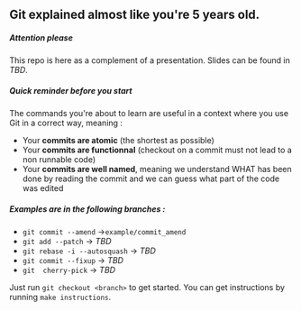 ## Git explained almost like you're 5 years old.

##### Attention please

This repo is here as a complement of a presentation. Slides can be found in *TBD*.

##### Quick reminder before you start

The commands you're about to learn are useful in a context where you use Git in a correct way, meaning :

* Your **commits are atomic** (the shortest as possible)
* Your **commits are functionnal** (checkout on a commit must not lead to a non runnable code)
* Your **commits are well named**, meaning we understand WHAT has been done by reading the commit and we can guess what part of the code was edited

##### Examples are in the following branches :

* `git commit --amend` ->`example/commit_amend`
* `git add --patch` -> *TBD*
* `git rebase -i --autosquash` -> *TBD*
* `git commit --fixup` -> *TBD*
* `git  cherry-pick` -> *TBD*

Just run `git checkout <branch>` to get started. You can get instructions by running `make instructions`.
